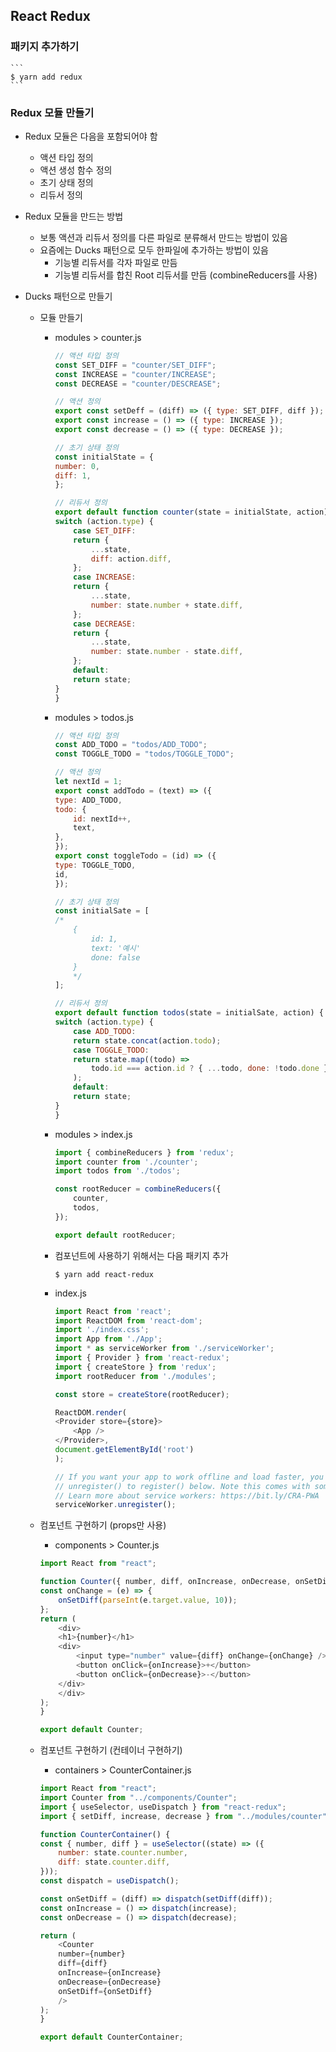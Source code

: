 ## React Redux

### 패키지 추가하기
    ```
    $ yarn add redux
    ```

### Redux 모듈 만들기

- Redux 모듈은 다음을 포함되어야 함
    - 액션 타입 정의
    - 액션 생성 함수 정의
    - 초기 상태 정의
    - 리듀서 정의

- Redux 모듈을 만드는 방법
    - 보통 액션과 리듀서 정의를 다른 파일로 분류해서 만드는 방법이 있음
    - 요즘에는 Ducks 패턴으로 모두 한파일에 추가하는 방법이 있음
        - 기능별 리듀서를 각자 파일로 만듬
        - 기능별 리듀서를 합친 Root 리듀서를 만듬 (combineReducers를 사용)

- Ducks 패턴으로 만들기
    - 모듈 만들기
        - modules > counter.js
            ```javascript
            // 액션 타입 정의
            const SET_DIFF = "counter/SET_DIFF";
            const INCREASE = "counter/INCREASE";
            const DECREASE = "counter/DESCREASE";

            // 액션 정의
            export const setDeff = (diff) => ({ type: SET_DIFF, diff });
            export const increase = () => ({ type: INCREASE });
            export const decrease = () => ({ type: DECREASE });

            // 초기 상태 정의
            const initialState = {
            number: 0,
            diff: 1,
            };

            // 리듀서 정의
            export default function counter(state = initialState, action) {
            switch (action.type) {
                case SET_DIFF:
                return {
                    ...state,
                    diff: action.diff,
                };
                case INCREASE:
                return {
                    ...state,
                    number: state.number + state.diff,
                };
                case DECREASE:
                return {
                    ...state,
                    number: state.number - state.diff,
                };
                default:
                return state;
            }
            }

            ```
        - modules > todos.js
            ```javascript
            // 액션 타입 정의
            const ADD_TODO = "todos/ADD_TODO";
            const TOGGLE_TODO = "todos/TOGGLE_TODO";

            // 액션 정의
            let nextId = 1;
            export const addTodo = (text) => ({
            type: ADD_TODO,
            todo: {
                id: nextId++,
                text,
            },
            });
            export const toggleTodo = (id) => ({
            type: TOGGLE_TODO,
            id,
            });

            // 초기 상태 정의
            const initialSate = [
            /*
                {
                    id: 1,
                    text: '예시'
                    done: false
                }
                */
            ];

            // 리듀서 정의
            export default function todos(state = initialSate, action) {
            switch (action.type) {
                case ADD_TODO:
                return state.concat(action.todo);
                case TOGGLE_TODO:
                return state.map((todo) =>
                    todo.id === action.id ? { ...todo, done: !todo.done } : todo
                );
                default:
                return state;
            }
            }

            ```
        - modules > index.js
            ```javascript
            import { combineReducers } from 'redux';
            import counter from './counter';
            import todos from './todos';

            const rootReducer = combineReducers({
                counter,
                todos,
            });

            export default rootReducer;
            ```

        - 컴포넌트에 사용하기 위해서는 다음 패키지 추가
            ```
            $ yarn add react-redux
            ```

        - index.js
            ```javascript
            import React from 'react';
            import ReactDOM from 'react-dom';
            import './index.css';
            import App from './App';
            import * as serviceWorker from './serviceWorker';
            import { Provider } from 'react-redux';
            import { createStore } from 'redux';
            import rootReducer from './modules';

            const store = createStore(rootReducer);

            ReactDOM.render(
            <Provider store={store}>
                <App />
            </Provider>,
            document.getElementById('root')
            );

            // If you want your app to work offline and load faster, you can change
            // unregister() to register() below. Note this comes with some pitfalls.
            // Learn more about service workers: https://bit.ly/CRA-PWA
            serviceWorker.unregister();

            ```
    - 컴포넌트 구현하기 (props만 사용)

        - components > Counter.js
        
        ```javascript
        import React from "react";

        function Counter({ number, diff, onIncrease, onDecrease, onSetDiff }) {
        const onChange = (e) => {
            onSetDiff(parseInt(e.target.value, 10));
        };
        return (
            <div>
            <h1>{number}</h1>
            <div>
                <input type="number" value={diff} onChange={onChange} />
                <button onClick={onIncrease}>+</button>
                <button onClick={onDecrease}>-</button>
            </div>
            </div>
        );
        }

        export default Counter;

        ```

    - 컴포넌트 구현하기 (컨테이너 구현하기)

        - containers > CounterContainer.js

        ```javascript
        import React from "react";
        import Counter from "../components/Counter";
        import { useSelector, useDispatch } from "react-redux";
        import { setDiff, increase, decrease } from "../modules/counter";

        function CounterContainer() {
        const { number, diff } = useSelector((state) => ({
            number: state.counter.number,
            diff: state.counter.diff,
        }));
        const dispatch = useDispatch();
        
        const onSetDiff = (diff) => dispatch(setDiff(diff));
        const onIncrease = () => dispatch(increase);
        const onDecrease = () => dispatch(decrease);

        return (
            <Counter
            number={number}
            diff={diff}
            onIncrease={onIncrease}
            onDecrease={onDecrease}
            onSetDiff={onSetDiff}
            />
        );
        }

        export default CounterContainer;
        ```

